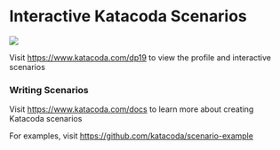 # Interactive Katacoda Scenarios

[![](http://shields.katacoda.com/katacoda/dp19/count.svg)](https://www.katacoda.com/dp19 "Get your profile on Katacoda.com")

Visit https://www.katacoda.com/dp19 to view the profile and interactive scenarios

### Writing Scenarios
Visit https://www.katacoda.com/docs to learn more about creating Katacoda scenarios

For examples, visit https://github.com/katacoda/scenario-example
